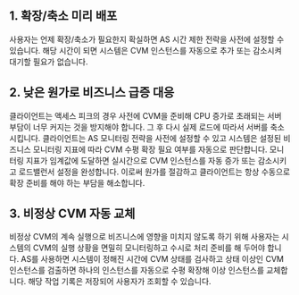 ## 1. 확장/축소 미리 배포

사용자는 언제 확장/축소가 필요한지 확실하면 AS 시간 제한 전략을 사전에 설정할 수 있습니다. 해당 시간이 되면 시스템은 CVM 인스턴스를 자동으로 추가 또는 감소시켜 대기할 필요가 없습니다.

## 2. 낮은 원가로 비즈니스 급증 대응

클라이언트는 액세스 피크의 경우 사전에 CVM을 준비해 CPU 증가로 초래되는 서버 부담이 너무 커지는 것을 방지해야 합니다. 그 후 다시 실제 로드에 따라서 서버를 축소시킵니다. 클라이언트는 AS 모니터링 전략을 사전에 설정할 수 있고 시스템은 설정된 비즈니스 모니터링 지표에 따라 CVM 수평 확장 필요 여부를 자동으로 판단합니다. 모니터링 지표가 임계값에 도달하면 실시간으로 CVM 인스턴스를 자동 증가 또는 감소시키고 로드밸런서 설정을 완성합니다. 이로써 원가를 절감하고 클라이언트는 항상 수동으로 확장 준비를 해야 하는 부담을 해소합니다.

## 3. 비정상 CVM 자동 교체

비정상 CVM의 계속 실행으로 비즈니스에 영향을 미치지 않도록 하기 위해 사용자는 시스템의 CVM의 실행 상황을 면밀히 모니터링하고 수시로 처리 준비를 해 두어야 합니다. AS를 사용하면 시스템이 정해진 시간에 CVM 상태를 검사하고 상태 이상인 CVM 인스턴스를 검출하면 하나의 인스턴스를 자동으로 수평 확장해 이상 인스턴스를 교체합니다. 해당 작업 기록은 저장되어 사용자가 조회할 수 있습니다.
